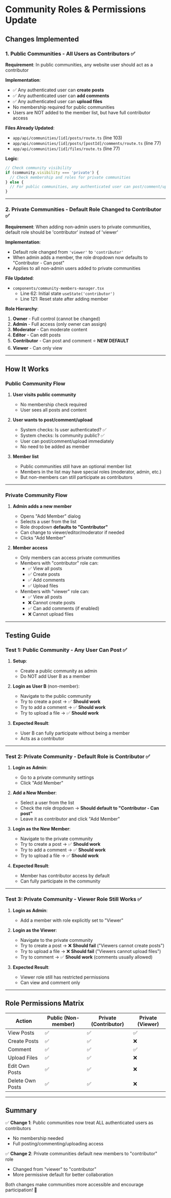 # Community Roles & Permissions Update

## Changes Implemented

### 1. Public Communities - All Users as Contributors ✅
**Requirement**: In public communities, any website user should act as a contributor

**Implementation**:
- ✅ Any authenticated user can **create posts**
- ✅ Any authenticated user can **add comments**
- ✅ Any authenticated user can **upload files**
- No membership required for public communities
- Users are NOT added to the member list, but have full contributor access

**Files Already Updated**:
- `app/api/communities/[id]/posts/route.ts` (line 103)
- `app/api/communities/[id]/posts/[postId]/comments/route.ts` (line 77)
- `app/api/communities/[id]/files/route.ts` (line 77)

**Logic**:
```typescript
// Check community visibility
if (community.visibility === 'private') {
  // Check membership and roles for private communities
} else {
  // For public communities, any authenticated user can post/comment/upload
}
```

---

### 2. Private Communities - Default Role Changed to Contributor ✅
**Requirement**: When adding non-admin users to private communities, default role should be 'contributor' instead of 'viewer'

**Implementation**:
- Default role changed from `'viewer'` to `'contributor'`
- When admin adds a member, the role dropdown now defaults to "Contributor - Can post"
- Applies to all non-admin users added to private communities

**File Updated**:
- `components/community-members-manager.tsx`
  - Line 62: Initial state `useState('contributor')`
  - Line 121: Reset state after adding member

**Role Hierarchy**:
1. **Owner** - Full control (cannot be changed)
2. **Admin** - Full access (only owner can assign)
3. **Moderator** - Can moderate content
4. **Editor** - Can edit posts
5. **Contributor** - Can post and comment ⭐ **NEW DEFAULT**
6. **Viewer** - Can only view

---

## How It Works

### Public Community Flow

1. **User visits public community**
   - No membership check required
   - User sees all posts and content

2. **User wants to post/comment/upload**
   - System checks: Is user authenticated? ✅
   - System checks: Is community public? ✅
   - User can post/comment/upload immediately
   - No need to be added as member

3. **Member list**
   - Public communities still have an optional member list
   - Members in the list may have special roles (moderator, admin, etc.)
   - But non-members can still participate as contributors

---

### Private Community Flow

1. **Admin adds a new member**
   - Opens "Add Member" dialog
   - Selects a user from the list
   - Role dropdown **defaults to "Contributor"**
   - Can change to viewer/editor/moderator if needed
   - Clicks "Add Member"

2. **Member access**
   - Only members can access private communities
   - Members with "contributor" role can:
     - ✅ View all posts
     - ✅ Create posts
     - ✅ Add comments
     - ✅ Upload files
   - Members with "viewer" role can:
     - ✅ View all posts
     - ❌ Cannot create posts
     - ✅ Can add comments (if enabled)
     - ❌ Cannot upload files

---

## Testing Guide

### Test 1: Public Community - Any User Can Post ✅

1. **Setup**:
   - Create a public community as admin
   - Do NOT add User B as a member

2. **Login as User B** (non-member):
   - Navigate to the public community
   - Try to create a post → ✅ **Should work**
   - Try to add a comment → ✅ **Should work**
   - Try to upload a file → ✅ **Should work**

3. **Expected Result**: 
   - User B can fully participate without being a member
   - Acts as a contributor

---

### Test 2: Private Community - Default Role is Contributor ✅

1. **Login as Admin**:
   - Go to a private community settings
   - Click "Add Member"

2. **Add a New Member**:
   - Select a user from the list
   - Check the role dropdown → **Should default to "Contributor - Can post"**
   - Leave it as contributor and click "Add Member"

3. **Login as the New Member**:
   - Navigate to the private community
   - Try to create a post → ✅ **Should work**
   - Try to add a comment → ✅ **Should work**
   - Try to upload a file → ✅ **Should work**

4. **Expected Result**:
   - Member has contributor access by default
   - Can fully participate in the community

---

### Test 3: Private Community - Viewer Role Still Works ✅

1. **Login as Admin**:
   - Add a member with role explicitly set to "Viewer"

2. **Login as the Viewer**:
   - Navigate to the private community
   - Try to create a post → ❌ **Should fail** ("Viewers cannot create posts")
   - Try to upload a file → ❌ **Should fail** ("Viewers cannot upload files")
   - Try to comment → ✅ **Should work** (comments usually allowed)

3. **Expected Result**:
   - Viewer role still has restricted permissions
   - Can view and comment only

---

## Role Permissions Matrix

| Action | Public (Non-member) | Private (Contributor) | Private (Viewer) |
|--------|---------------------|----------------------|------------------|
| View Posts | ✅ | ✅ | ✅ |
| Create Posts | ✅ | ✅ | ❌ |
| Comment | ✅ | ✅ | ✅ |
| Upload Files | ✅ | ✅ | ❌ |
| Edit Own Posts | ✅ | ✅ | ❌ |
| Delete Own Posts | ✅ | ✅ | ❌ |

---

## Summary

✅ **Change 1**: Public communities now treat ALL authenticated users as contributors
- No membership needed
- Full posting/commenting/uploading access

✅ **Change 2**: Private communities default new members to "contributor" role
- Changed from "viewer" to "contributor"
- More permissive default for better collaboration

Both changes make communities more accessible and encourage participation! 🎉

